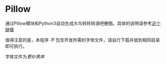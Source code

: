 # Pillow

通过Pillow模块和Python3自动生成大鸟转转转酒吧梗图。具体的说明请参考[这个链接](https://0w0.in/pscdnzzzgt/)

值得注意的是，本程序 *不* 包含开发所需的字体文件，请自行下载并放到相同目录即可执行。

字体文件为*更纱黑体*
